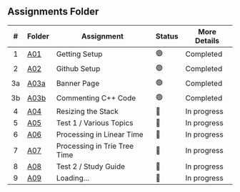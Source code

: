 ##  Assignments Folder

|   #   | Folder | Assignment |    Status  | More Details
| :---: | ----------- | ---------------------- |    ----------- |----------- |
|   1   | <a href="https://docs.google.com/spreadsheets/d/1SvxY7V82s1o-MfIch2vWafe0FpAWLEObwlbyb2lK7yk/edit#gid=0">A01</a>     | Getting Setup    |   🟢  | Completed |
|   2   | <a href="../../../">A02</a>     | Github Setup    |    🟢  | Completed|
|   3a   | <a href="A03a">A03a</a>     | Banner Page   |    🟢  | Completed|
|   3b   | <a href="A03b">A03b</a>     | Commenting C++ Code   |    🟢  | Completed|
|   4   | <a href="A04">A04</a>     | Resizing the Stack   |    🔴  | In progress|
|   5   | <a href="A05">A05</a>     | Test 1 / Various Topics   |    🔴  | In progress|
|   6   | <a href="A06">A06</a>     | Processing in Linear Time   |    🔴  | In progress|
|   7   | <a href="A07">A07</a>     | Processing in Trie Tree Time   |    🔴  | In progress|
|   8   | <a href="A08">A08</a>     | Test 2 / Study Guide   |    🔴  | In progress|
|   9   | <a href="A09">A09</a>     | Loading...   |    🔴  | In progress|
